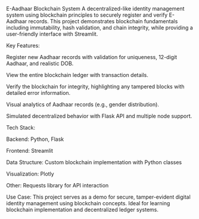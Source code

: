 E-Aadhaar Blockchain System
A decentralized-like identity management system using blockchain principles to securely register and verify E-Aadhaar records. This project demonstrates blockchain fundamentals including immutability, hash validation, and chain integrity, while providing a user-friendly interface with Streamlit.

Key Features:

Register new Aadhaar records with validation for uniqueness, 12-digit Aadhaar, and realistic DOB.

View the entire blockchain ledger with transaction details.

Verify the blockchain for integrity, highlighting any tampered blocks with detailed error information.

Visual analytics of Aadhaar records (e.g., gender distribution).

Simulated decentralized behavior with Flask API and multiple node support.

Tech Stack:

Backend: Python, Flask

Frontend: Streamlit

Data Structure: Custom blockchain implementation with Python classes

Visualization: Plotly

Other: Requests library for API interaction

Use Case:
This project serves as a demo for secure, tamper-evident digital identity management using blockchain concepts. Ideal for learning blockchain implementation and decentralized ledger systems.
